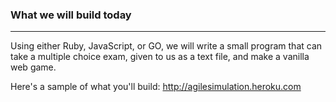 ### What we will build today
---
Using either Ruby, JavaScript, or GO, we will write a small program that can take a multiple choice exam, given to us as a text file, and make a vanilla web game.

Here's a sample of what you'll build: http://agilesimulation.heroku.com

